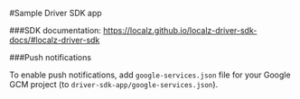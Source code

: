 #Sample Driver SDK app

###SDK documentation: 
https://localz.github.io/localz-driver-sdk-docs/#localz-driver-sdk

###Push notifications

To enable push notifications, add `google-services.json` file for your Google GCM project (to `driver-sdk-app/google-services.json`).